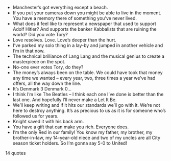  - Manchester’s got everything except a beach.
 - If you put your cameras down you might be able to live in the moment. You have a memory there of something you’ve never lived.
 - What does it feel like to represent a newspaper that used to support Adolf Hitler? And supports the banker Kabbalists that are ruining the world? Did you vote Tory?
 - Love resolves. Love. Love’s deeper than the hurt.
 - I’ve parked my solo thing in a lay-by and jumped in another vehicle and I’m in that now.
 - The technical brilliance of Lang Lang and the musical genius to create a masterpiece on the spot.
 - No-one ever votes Tory, do they?
 - The money’s always been on the table. We could have took that money any time we wanted – every year, two, three times a year we’ve had offers, all the way down the line.
 - It’s Denmark 3 Denmark 0...
 - I think I’m like The Beatles – I think each one I’ve done is better than the last one. And hopefully I’ll never make a Let It Be.
 - We’ll keep writing and if it hits our standards we’ll go with it. We’re not here to destroy anything. It’s as precious to us as it is for someone who’s followed us for years.
 - Knight saved it with his back arm.
 - You have a gift that can make you rich. Everyone does.
 - I’m the only Red in our family! You know my father, my brother, my brother-in-law, my 14-year-old niece and two of my uncles are all City season ticket holders. So I’m gonna say 5-0 to United!

14 quotes